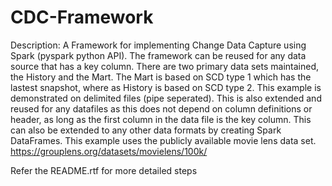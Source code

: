 # CDC-Framework
Description:
A Framework for implementing Change Data Capture using Spark (pyspark python API). The framework can be reused for any data source that has a key column. There are two primary data sets maintained, the History and the Mart. The Mart is based on SCD type 1 which has the lastest snapshot, where as History is based on SCD type 2. This example is demonstrated on delimited files (pipe seperated). This is also extended and reused for any datafiles as this does not depend on column definitions or header, as long as the first column in the data file is the key column. This can also be extended to any other data formats by creating Spark DataFrames. This example uses the publicly available movie lens data set. https://grouplens.org/datasets/movielens/100k/

Refer the README.rtf for more detailed steps
